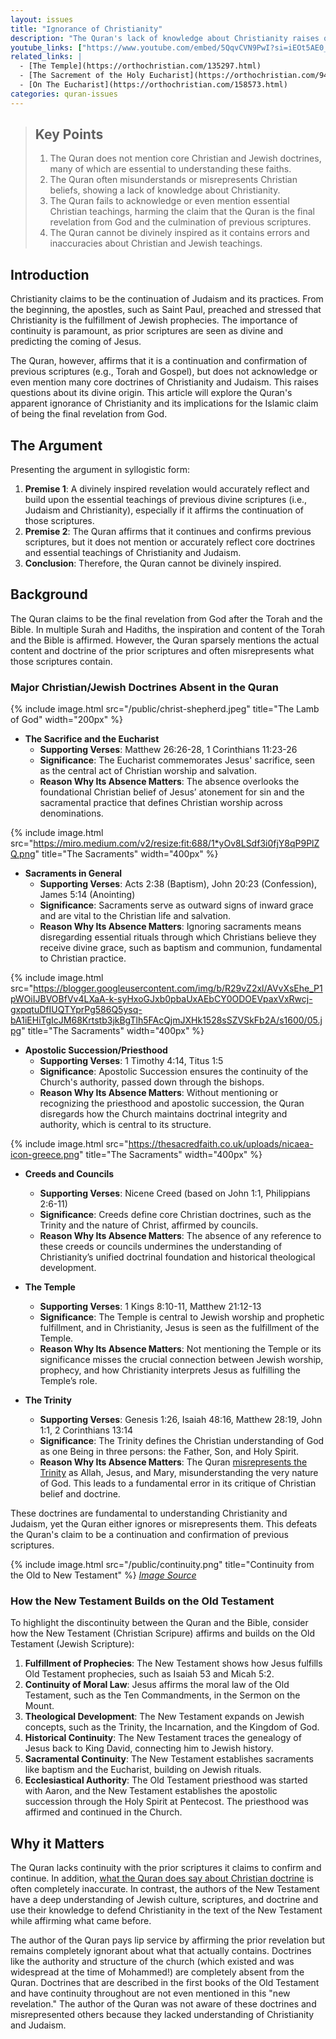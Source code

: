 ```yaml
---
layout: issues
title: "Ignorance of Christianity"
description: "The Quran's lack of knowledge about Christianity raises questions about its divine origin."
youtube_links: ["https://www.youtube.com/embed/5QqvCVN9PwI?si=iEOt5AE0_gO6eS1c", "https://www.youtube.com/embed/jkmh68urI6A?si=d9Y893EvkJt1SvWT"]
related_links: |
  - [The Temple](https://orthochristian.com/135297.html)
  - [The Sacrement of the Holy Eucharist](https://orthochristian.com/94688.html)
  - [On The Eucharist](https://orthochristian.com/158573.html)
categories: quran-issues
---
```


> ## Key Points
>
> 1. The Quran does not mention core Christian and Jewish doctrines, many of which are essential to understanding these faiths.
> 2. The Quran often misunderstands or misrepresents Christian beliefs, showing a lack of knowledge about Christianity.
> 3. The Quran fails to acknowledge or even mention essential Christian teachings, harming the claim that the Quran is the final revelation from God and the culmination of previous scriptures.
> 4. The Quran cannot be divinely inspired as it contains errors and inaccuracies about Christian and Jewish teachings.

## Introduction

Christianity claims to be the continuation of Judaism and its practices. From the beginning, the apostles, such as Saint Paul, preached and stressed that Christianity is the fulfillment of Jewish prophecies. The importance of continuity is paramount, as prior scriptures are seen as divine and predicting the coming of Jesus.

The Quran, however, affirms that it is a continuation and confirmation of previous scriptures (e.g., Torah and Gospel), but does not acknowledge or even mention many core doctrines of Christianity and Judaism. This raises questions about its divine origin. This article will explore the Quran's apparent ignorance of Christianity and its implications for the Islamic claim of being the final revelation from God.

## The Argument

Presenting the argument in syllogistic form:

1. **Premise 1**: A divinely inspired revelation would accurately reflect and build upon the essential teachings of previous divine scriptures (i.e., Judaism and Christianity), especially if it affirms the continuation of those scriptures.
2. **Premise 2**: The Quran affirms that it continues and confirms previous scriptures, but it does not mention or accurately reflect core doctrines and essential teachings of Christianity and Judaism.
3. **Conclusion**: Therefore, the Quran cannot be divinely inspired.

## Background

The Quran claims to be the final revelation from God after the Torah and the Bible. In multiple Surah and Hadiths, the inspiration and content of the Torah and the Bible is affirmed. However, the Quran sparsely mentions the actual content and doctrine of the prior scriptures and often misrepresents what those scriptures contain.

### Major Christian/Jewish Doctrines Absent in the Quran

{% include image.html src="/public/christ-shepherd.jpeg" title="The Lamb of God" width="200px" %}

- **The Sacrifice and the Eucharist**
  - **Supporting Verses**: Matthew 26:26-28, 1 Corinthians 11:23-26
  - **Significance**: The Eucharist commemorates Jesus' sacrifice, seen as the central act of Christian worship and salvation.
  - **Reason Why Its Absence Matters**: The absence overlooks the foundational Christian belief of Jesus’ atonement for sin and the sacramental practice that defines Christian worship across denominations.

{% include image.html src="https://miro.medium.com/v2/resize:fit:688/1*yOv8LSdf3i0fjY8qP9PlZQ.png" title="The Sacraments" width="400px" %}

- **Sacraments in General**
  - **Supporting Verses**: Acts 2:38 (Baptism), John 20:23 (Confession), James 5:14 (Anointing)
  - **Significance**: Sacraments serve as outward signs of inward grace and are vital to the Christian life and salvation.
  - **Reason Why Its Absence Matters**: Ignoring sacraments means disregarding essential rituals through which Christians believe they receive divine grace, such as baptism and communion, fundamental to Christian practice.

{% include image.html src="https://blogger.googleusercontent.com/img/b/R29vZ2xl/AVvXsEhe_P1pWOiIJBVOBfVv4LXaA-k-syHxoGJxb0pbaUxAEbCY0ODOEVpaxVxRwcj-gxpqtuDfIUQTYprPg586Q5ysq-bA1iEHiTgIcJM68Krtstb3jkBgTlh5FAcQjmJXHk1528sSZVSkFb2A/s1600/05.jpg" title="The Sacraments" width="400px" %}

- **Apostolic Succession/Priesthood**
  - **Supporting Verses**: 1 Timothy 4:14, Titus 1:5
  - **Significance**: Apostolic Succession ensures the continuity of the Church's authority, passed down through the bishops.
  - **Reason Why Its Absence Matters**: Without mentioning or recognizing the priesthood and apostolic succession, the Quran disregards how the Church maintains doctrinal integrity and authority, which is central to its structure.

{% include image.html src="https://thesacredfaith.co.uk/uploads/nicaea-icon-greece.png" title="The Sacraments" width="400px" %}

- **Creeds and Councils**
  - **Supporting Verses**: Nicene Creed (based on John 1:1, Philippians 2:6-11)
  - **Significance**: Creeds define core Christian doctrines, such as the Trinity and the nature of Christ, affirmed by councils.
  - **Reason Why Its Absence Matters**: The absence of any reference to these creeds or councils undermines the understanding of Christianity’s unified doctrinal foundation and historical theological development.

- **The Temple**
  - **Supporting Verses**: 1 Kings 8:10-11, Matthew 21:12-13
  - **Significance**: The Temple is central to Jewish worship and prophetic fulfillment, and in Christianity, Jesus is seen as the fulfillment of the Temple.
  - **Reason Why Its Absence Matters**: Not mentioning the Temple or its significance misses the crucial connection between Jewish worship, prophecy, and how Christianity interprets Jesus as fulfilling the Temple’s role.

- **The Trinity**
  - **Supporting Verses**: Genesis 1:26, Isaiah 48:16, Matthew 28:19, John 1:1, 2 Corinthians 13:14
  - **Significance**: The Trinity defines the Christian understanding of God as one Being in three persons: the Father, Son, and Holy Spirit.
  - **Reason Why Its Absence Matters**: The Quran [misrepresents the Trinity](/issues/trinity) as Allah, Jesus, and Mary, misunderstanding the very nature of God. This leads to a fundamental error in its critique of Christian belief and doctrine.

These doctrines are fundamental to understanding Christianity and Judaism, yet the Quran either ignores or misrepresents them. This defeats the Quran's claim to be a continuation and confirmation of previous scriptures.

{% include image.html src="/public/continuity.png" title="Continuity from the Old to New Testament" %}
*[Image Source](https://www.youtube.com/watch?v=jkmh68urI6A)*

### How the New Testament Builds on the Old Testament

To highlight the discontinuity between the Quran and the Bible, consider how the New Testament (Christian Scripure) affirms and builds on the Old Testament (Jewish Scripture):

1. **Fulfillment of Prophecies**: The New Testament shows how Jesus fulfills Old Testament prophecies, such as Isaiah 53 and Micah 5:2.
2. **Continuity of Moral Law**: Jesus affirms the moral law of the Old Testament, such as the Ten Commandments, in the Sermon on the Mount.
3. **Theological Development**: The New Testament expands on Jewish concepts, such as the Trinity, the Incarnation, and the Kingdom of God.
4. **Historical Continuity**: The New Testament traces the genealogy of Jesus back to King David, connecting him to Jewish history.
5. **Sacramental Continuity**: The New Testament establishes sacraments like baptism and the Eucharist, building on Jewish rituals.
6. **Ecclesiastical Authority**: The Old Testament priesthood was started with Aaron, and the New Testament establishes the apostolic succession through the Holy Spirit at Pentecost. The priesthood was affirmed and continued in the Church.

## Why it Matters

The Quran lacks continuity with the prior scriptures it claims to confirm and continue. In addition, [what the Quran does say about Christian doctrine](/issues/trinity) is often completely inaccurate. In contrast, the authors of the New Testament have a deep understanding of Jewish culture, scriptures, and doctrine and use their knowledge to defend Christianity in the text of the New Testament while affirming what came before.

The author of the Quran pays lip service by affirming the prior revelation but remains completely ignorant about what that actually contains. Doctrines like the authority and structure of the church (which existed and was widespread at the time of Mohammed!) are completely absent from the Quran. Doctrines that are described in the first books of the Old Testament and have continuity throughout are not even mentioned in this "new revelation." The author of the Quran was not aware of these doctrines and misrepresented others because they lacked understanding of Christianity and Judaism.
